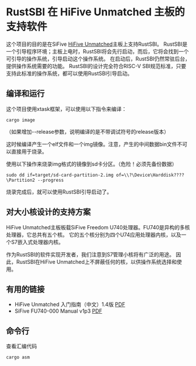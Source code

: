 # RustSBI 在 HiFive Unmatched 主板的支持软件

这个项目的目的是在SiFive [HiFive Unmatched](https://www.sifive.com/boards/hifive-unmatched)主板上支持RustSBI。
RustSBI是一个引导程序环境；主板上电时，RustSBI将会先行启动，而后，它将会找到一个可引导的操作系统，引导启动这个操作系统。
在启动后，RustSBI仍然常驻后台，提供操作系统需要的功能。
RustSBI的设计完全符合RISC-V SBI规范标准，只要支持此标准的操作系统，都可以使用RustSBI引导启动。

## 编译和运行

这个项目使用xtask框架，可以使用以下指令来编译：

```shell
cargo image
```

（如果增加--release参数，说明编译的是不带调试符号的release版本）

这时候编译产生一个elf文件和一个img镜像。注意，产生的中间数据bin文件不可以直接用于烧录。

使用以下操作来烧录img格式的镜像到sd卡分区。（危险！必须先备份数据）

```shell
sudo dd if=target/sd-card-partition-2.img of=\\?\Device\Harddisk????\Partition2 --progress
```

烧录完成后，就可以使用RustSBI引导启动了。

## 对大小核设计的支持方案

HiFive Unmatched主板板载SiFive Freedom U740处理器。FU740是异构的多核处理器，它总共有五个核。
它的五个核分别为四个U74应用处理器内核，以及一个S7嵌入式处理器内核。

作为RustSBI的软件实现开发者，我们注意到S7管理小核将有广泛的用途。
因此，RustSBI在HiFive Unmatched上不屏蔽任何的核，以供操作系统选择和使用。

## 有用的链接

- HiFive Unmatched 入门指南（中文）1.4版 [PDF](https://sifive.cdn.prismic.io/sifive/b9376339-5d60-45c9-8280-58fd0557c2f0_hifive-unmatched-gsg-v1p4_ZH.pdf)
- SiFive FU740-000 Manual v1p3 [PDF](https://sifive.cdn.prismic.io/sifive/de1491e5-077c-461d-9605-e8a0ce57337d_fu740-c000-manual-v1p3.pdf)

## 命令行

查看汇编代码

```
cargo asm
```
